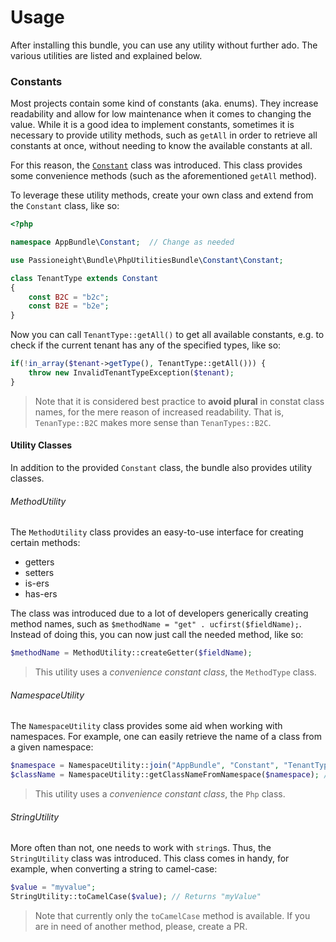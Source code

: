# Usage
After installing this bundle, you can use any utility without further ado. The various utilities
are listed and explained below.

### Constants
Most projects contain some kind of constants (aka. enums). They increase readability and allow for low maintenance
when it comes to changing the value. While it is a good idea to implement constants, sometimes it is necessary to
provide utility methods, such as `getAll` in order to retrieve all constants at once, without needing to know the
available constants at all.

For this reason, the [`Constant`](src/Constant/Constant.php)
class was introduced. This class provides some convenience methods (such as the aforementioned `getAll` method).

To leverage these utility methods, create your own class and extend from the `Constant` class, like so:

```php
<?php

namespace AppBundle\Constant;  // Change as needed

use Passioneight\Bundle\PhpUtilitiesBundle\Constant\Constant;

class TenantType extends Constant
{
    const B2C = "b2c";
    const B2E = "b2e";
}
```

Now you can call `TenantType::getAll()` to get all available constants, e.g. to check if the current tenant has any of
the specified types, like so:

```php
if(!in_array($tenant->getType(), TenantType::getAll())) {
    throw new InvalidTenantTypeException($tenant);
}
```

> Note that it is considered best practice to **avoid plural** in constat class names, for the mere reason of increased
> readability. That is, `TenanType::B2C` makes more sense than `TenanTypes::B2C`.

#### Utility Classes
In addition to the provided `Constant` class, the bundle also provides utility classes.

###### MethodUtility
The `MethodUtility` class provides an easy-to-use interface for creating certain methods:
- getters
- setters
- is-ers
- has-ers

The class was introduced due to a lot of developers generically creating method names, such as
`$methodName = "get" . ucfirst($fieldName);`. Instead of doing this, you can now just call the needed method, like
so:

```php
$methodName = MethodUtility::createGetter($fieldName);
```
> This utility uses a _convenience constant class_, the `MethodType` class.

###### NamespaceUtility
The `NamespaceUtility` class provides some aid when working with namespaces. For example, one can easily
retrieve the name of a class from a given namespace:

```php
$namespace = NamespaceUtility::join("AppBundle", "Constant", "TenantType"); // This is just an example of how a namespace could be created
$className = NamespaceUtility::getClassNameFromNamespace($namespace); // Returns "TenantType"
```

> This utility uses a _convenience constant class_, the `Php` class.

###### StringUtility
More often than not, one needs to work with `string`s. Thus, the `StringUtility` class was introduced.
This class comes in handy, for example, when converting a string to camel-case:

```php
$value = "myvalue";
StringUtility::toCamelCase($value); // Returns "myValue"
```

> Note that currently only the `toCamelCase` method is available. If you are in need of another method, please,
> create a PR.